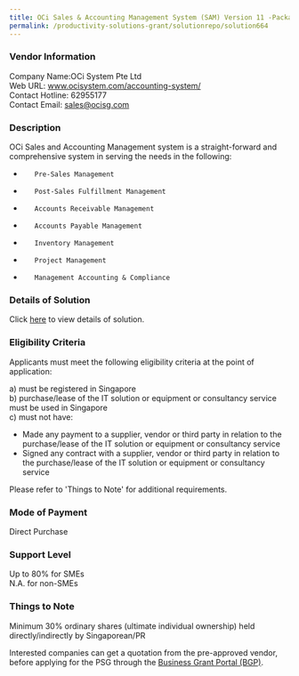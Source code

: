 ```yaml
---
title: OCi Sales & Accounting Management System (SAM) Version 11 -Package (2 Concurrent Users)
permalink: /productivity-solutions-grant/solutionrepo/solution664
---
```


### Vendor Information
Company Name:OCi System Pte Ltd <br>Web URL: www.ocisystem.com/accounting-system/ <br>Contact Hotline: 62955177 <br>Contact Email: sales@ocisg.com <br>

### Description

OCi Sales and Accounting Management system is a straight-forward and comprehensive system in serving the needs in the following:
 
-        Pre-Sales Management
-        Post-Sales Fulfillment Management
-        Accounts Receivable Management
-        Accounts Payable Management
-        Inventory Management
-        Project Management
-        Management Accounting & Compliance

### Details of Solution

Click <a href='https://www.gobusiness.gov.sg/images/psg/Desensitised_OCi_SYSTEMS_20200267_Annex_3_20200707122945_Part_2.pdf' target='_blank'>here</a> to view details of solution.

### Eligibility Criteria

Applicants must meet the following eligibility criteria at the point of application:

a) must be registered in Singapore <br>
b) purchase/lease of the IT solution or equipment or consultancy service must be used in Singapore <br>
c) must not have:
- Made any payment to a supplier, vendor or third party in relation to the purchase/lease of the IT solution or equipment or consultancy service
- Signed any contract with a supplier, vendor or third party in relation to the purchase/lease of the IT solution or equipment or consultancy service

Please refer to 'Things to Note' for additional requirements.

### Mode of Payment
Direct Purchase

### Support Level
Up to 80% for SMEs <br>
N.A. for non-SMEs

### Things to Note
Minimum 30% ordinary shares (ultimate individual ownership) held directly/indirectly by Singaporean/PR

Interested companies can get a quotation from the pre-approved vendor, before applying for the PSG through the <a target='_blank' href='https://www.businessgrants.gov.sg/'>Business Grant Portal (BGP)</a>.
